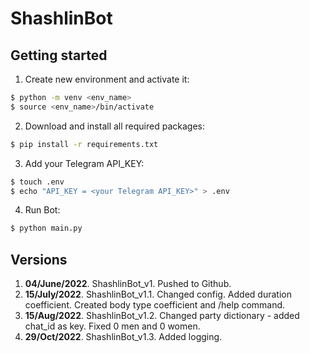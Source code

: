 # ShashlinBot

## Getting started

1. Create new environment and activate it:
```bash
$ python -m venv <env_name>
$ source <env_name>/bin/activate
```
2. Download and install all required packages:
```bash
$ pip install -r requirements.txt
```
3. Add your Telegram API_KEY:
```bash
$ touch .env
$ echo "API_KEY = <your Telegram API_KEY>" > .env
```
4. Run Bot:
```bash
$ python main.py
```

## Versions

1. **04/June/2022**. ShashlinBot_v1. Pushed to Github.
2. **15/July/2022**. ShashlinBot_v1.1. Changed config. Added duration coefficient. Created body type coefficient and /help command.
3. **15/Aug/2022**. ShashlinBot_v1.2. Changed party dictionary - added chat_id as key. Fixed 0 men and 0 women.
4. **29/Oct/2022**. ShashlinBot_v1.3. Added logging.

